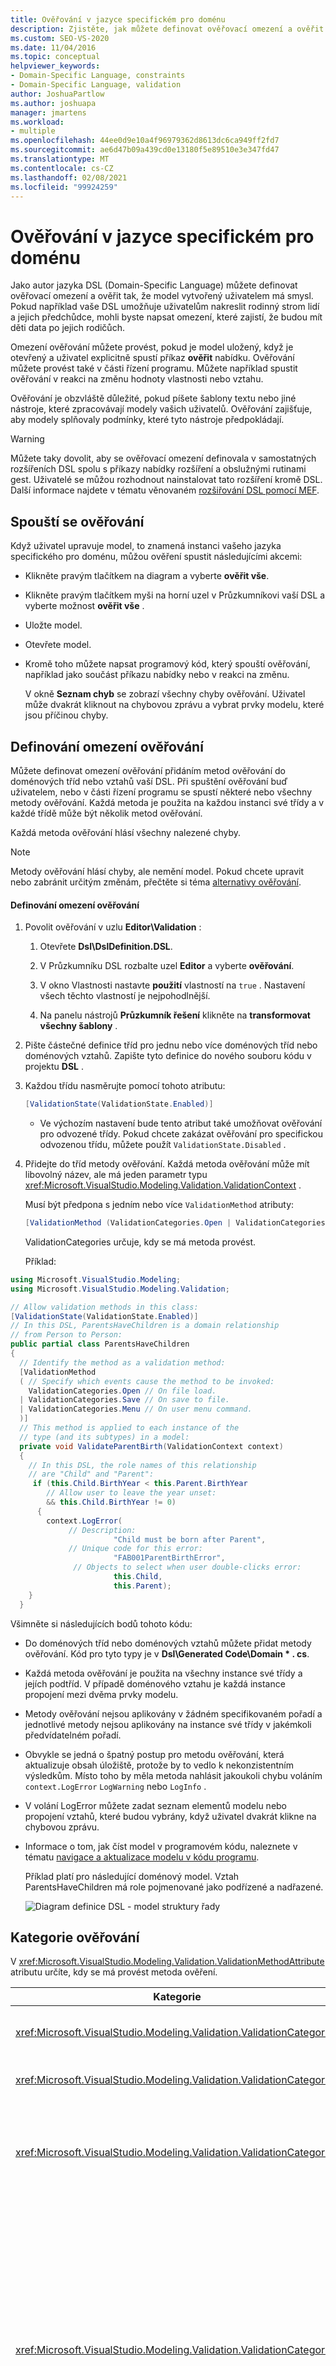 ```yaml
---
title: Ověřování v jazyce specifickém pro doménu
description: Zjistěte, jak můžete definovat ověřovací omezení a ověřit tak, že model vytvořený uživatelem má smysl.
ms.custom: SEO-VS-2020
ms.date: 11/04/2016
ms.topic: conceptual
helpviewer_keywords:
- Domain-Specific Language, constraints
- Domain-Specific Language, validation
author: JoshuaPartlow
ms.author: joshuapa
manager: jmartens
ms.workload:
- multiple
ms.openlocfilehash: 44ee0d9e10a4f96979362d8613dc6ca949ff2fd7
ms.sourcegitcommit: ae6d47b09a439cd0e13180f5e89510e3e347fd47
ms.translationtype: MT
ms.contentlocale: cs-CZ
ms.lasthandoff: 02/08/2021
ms.locfileid: "99924259"
---
```

# <a name="validation-in-a-domain-specific-language"></a>Ověřování v jazyce specifickém pro doménu
Jako autor jazyka DSL (Domain-Specific Language) můžete definovat ověřovací omezení a ověřit tak, že model vytvořený uživatelem má smysl. Pokud například vaše DSL umožňuje uživatelům nakreslit rodinný strom lidí a jejich předchůdce, mohli byste napsat omezení, které zajistí, že budou mít děti data po jejich rodičůch.

 Omezení ověřování můžete provést, pokud je model uložený, když je otevřený a uživatel explicitně spustí příkaz **ověřit** nabídku. Ověřování můžete provést také v části řízení programu. Můžete například spustit ověřování v reakci na změnu hodnoty vlastnosti nebo vztahu.

 Ověřování je obzvláště důležité, pokud píšete šablony textu nebo jiné nástroje, které zpracovávají modely vašich uživatelů. Ověřování zajišťuje, aby modely splňovaly podmínky, které tyto nástroje předpokládají.

> [!WARNING]
> Můžete taky dovolit, aby se ověřovací omezení definovala v samostatných rozšířeních DSL spolu s příkazy nabídky rozšíření a obslužnými rutinami gest. Uživatelé se můžou rozhodnout nainstalovat tato rozšíření kromě DSL. Další informace najdete v tématu věnovaném [rozšiřování DSL pomocí MEF](../modeling/extend-your-dsl-by-using-mef.md).

## <a name="running-validation"></a>Spouští se ověřování
 Když uživatel upravuje model, to znamená instanci vašeho jazyka specifického pro doménu, můžou ověření spustit následujícími akcemi:

- Klikněte pravým tlačítkem na diagram a vyberte **ověřit vše**.

- Klikněte pravým tlačítkem myši na horní uzel v Průzkumníkovi vaší DSL a vyberte možnost **ověřit vše** .

- Uložte model.

- Otevřete model.

- Kromě toho můžete napsat programový kód, který spouští ověřování, například jako součást příkazu nabídky nebo v reakci na změnu.

  V okně **Seznam chyb** se zobrazí všechny chyby ověřování. Uživatel může dvakrát kliknout na chybovou zprávu a vybrat prvky modelu, které jsou příčinou chyby.

## <a name="defining-validation-constraints"></a>Definování omezení ověřování
 Můžete definovat omezení ověřování přidáním metod ověřování do doménových tříd nebo vztahů vaší DSL. Při spuštění ověřování buď uživatelem, nebo v části řízení programu se spustí některé nebo všechny metody ověřování. Každá metoda je použita na každou instanci své třídy a v každé třídě může být několik metod ověřování.

 Každá metoda ověřování hlásí všechny nalezené chyby.

> [!NOTE]
> Metody ověřování hlásí chyby, ale nemění model. Pokud chcete upravit nebo zabránit určitým změnám, přečtěte si téma [alternativy ověřování](#alternatives).

#### <a name="to-define-a-validation-constraint"></a>Definování omezení ověřování

1. Povolit ověřování v uzlu **Editor\Validation** :

   1. Otevřete **Dsl\DslDefinition.DSL**.

   2. V Průzkumníku DSL rozbalte uzel **Editor** a vyberte **ověřování**.

   3. V okno Vlastnosti nastavte **použití**  vlastností na `true` . Nastavení všech těchto vlastností je nejpohodlnější.

   4. Na panelu nástrojů **Průzkumník řešení** klikněte na **transformovat všechny šablony** .

2. Pište částečné definice tříd pro jednu nebo více doménových tříd nebo doménových vztahů. Zapište tyto definice do nového souboru kódu v projektu **DSL** .

3. Každou třídu nasměrujte pomocí tohoto atributu:

   ```csharp
   [ValidationState(ValidationState.Enabled)]
   ```

   - Ve výchozím nastavení bude tento atribut také umožňovat ověřování pro odvozené třídy. Pokud chcete zakázat ověřování pro specifickou odvozenou třídu, můžete použít `ValidationState.Disabled` .

4. Přidejte do tříd metody ověřování. Každá metoda ověřování může mít libovolný název, ale má jeden parametr typu <xref:Microsoft.VisualStudio.Modeling.Validation.ValidationContext> .

    Musí být předpona s jedním nebo více `ValidationMethod` atributy:

   ```csharp
   [ValidationMethod (ValidationCategories.Open | ValidationCategories.Save | ValidationCategories.Menu ) ]
   ```

    ValidationCategories určuje, kdy se má metoda provést.

   Příklad:

```csharp
using Microsoft.VisualStudio.Modeling;
using Microsoft.VisualStudio.Modeling.Validation;

// Allow validation methods in this class:
[ValidationState(ValidationState.Enabled)]
// In this DSL, ParentsHaveChildren is a domain relationship
// from Person to Person:
public partial class ParentsHaveChildren
{
  // Identify the method as a validation method:
  [ValidationMethod
  ( // Specify which events cause the method to be invoked:
    ValidationCategories.Open // On file load.
  | ValidationCategories.Save // On save to file.
  | ValidationCategories.Menu // On user menu command.
  )]
  // This method is applied to each instance of the
  // type (and its subtypes) in a model:
  private void ValidateParentBirth(ValidationContext context)
  {
    // In this DSL, the role names of this relationship
    // are "Child" and "Parent":
     if (this.Child.BirthYear < this.Parent.BirthYear
        // Allow user to leave the year unset:
        && this.Child.BirthYear != 0)
      {
        context.LogError(
             // Description:
                       "Child must be born after Parent",
             // Unique code for this error:
                       "FAB001ParentBirthError",
              // Objects to select when user double-clicks error:
                       this.Child,
                       this.Parent);
    }
  }
```

 Všimněte si následujících bodů tohoto kódu:

- Do doménových tříd nebo doménových vztahů můžete přidat metody ověřování. Kód pro tyto typy je v **Dsl\Generated Code\Domain \* . cs**.

- Každá metoda ověřování je použita na všechny instance své třídy a jejích podtříd. V případě doménového vztahu je každá instance propojení mezi dvěma prvky modelu.

- Metody ověřování nejsou aplikovány v žádném specifikovaném pořadí a jednotlivé metody nejsou aplikovány na instance své třídy v jakémkoli předvídatelném pořadí.

- Obvykle se jedná o špatný postup pro metodu ověřování, která aktualizuje obsah úložiště, protože by to vedlo k nekonzistentním výsledkům. Místo toho by měla metoda nahlásit jakoukoli chybu voláním `context.LogError` `LogWarning` nebo `LogInfo` .

- V volání LogError můžete zadat seznam elementů modelu nebo propojení vztahů, které budou vybrány, když uživatel dvakrát klikne na chybovou zprávu.

- Informace o tom, jak číst model v programovém kódu, naleznete v tématu [navigace a aktualizace modelu v kódu programu](../modeling/navigating-and-updating-a-model-in-program-code.md).

  Příklad platí pro následující doménový model. Vztah ParentsHaveChildren má role pojmenované jako podřízené a nadřazené.

  ![Diagram definice DSL &#45; model struktury řady](../modeling/media/familyt_person.png)

## <a name="validation-categories"></a>Kategorie ověřování
 V <xref:Microsoft.VisualStudio.Modeling.Validation.ValidationMethodAttribute> atributu určíte, kdy se má provést metoda ověření.

|Kategorie|Spuštění|
|-|-|
|<xref:Microsoft.VisualStudio.Modeling.Validation.ValidationCategories>|Když uživatel vyvolá příkaz pro ověření nabídky.|
|<xref:Microsoft.VisualStudio.Modeling.Validation.ValidationCategories>|Při otevření souboru modelu.|
|<xref:Microsoft.VisualStudio.Modeling.Validation.ValidationCategories>|Při uložení souboru. Pokud dojde k chybám ověření, uživateli bude dána možnost zrušit operaci uložení.|
|<xref:Microsoft.VisualStudio.Modeling.Validation.ValidationCategories>|Při uložení souboru. Pokud v této kategorii dojde k chybám, uživateli se zobrazí upozornění, že nemusí být možné soubor znovu otevřít.<br /><br /> Tuto kategorii použijte k ověřování metod, které testuje duplicitní názvy nebo ID, nebo jiné podmínky, které mohou způsobit chyby při načítání.|
|<xref:Microsoft.VisualStudio.Modeling.Validation.ValidationCategories>|Když je volána metoda ValidateCustom. Ověření v této kategorii lze vyvolat pouze z kódu programu.<br /><br /> Další informace najdete v tématu [vlastní kategorie ověření](#custom).|

## <a name="where-to-place-validation-methods"></a>Kam umístit metody ověřování
 Stejný účinek lze často dosáhnout umístěním metody ověřování na jiný typ. Například můžete přidat metodu do třídy Person namísto vztahu ParentsHaveChildren a nechat ji iterovat prostřednictvím odkazů:

```
[ValidationState(ValidationState.Enabled)]
public partial class Person
{[ValidationMethod
 ( ValidationCategories.Open
 | ValidationCategories.Save
 | ValidationCategories.Menu
 )
]
  private void ValidateParentBirth(ValidationContext context)
  {
    // Iterate through ParentHasChildren links:
    foreach (Person parent in this.Parents)
    {
        if (this.BirthYear <= parent.BirthYear)
        { ...
```

 **Agregace omezení ověřování.** Chcete-li použít ověřování v předvídatelném pořadí, definujte jedinou metodu ověření pro třídu Owner, například kořenový prvek modelu. Tato technika také umožňuje agregovat více zpráv o chybách do jedné zprávy.

 Nevýhodami je, že kombinovaná metoda je méně jednoduchá ke správě a že všechny omezení musí mít stejnou hodnotu `ValidationCategories` . Proto doporučujeme, abyste každé omezení zachovali v samostatné metodě, pokud je to možné.

 **Předávání hodnot v mezipaměti kontextu.** Kontextový parametr obsahuje slovník, do kterého lze umístit libovolné hodnoty. Slovník přetrvává po dobu životnosti běhu ověřování. Konkrétní metoda ověřování může například v kontextu zachovat počet chyb a použít ho k tomu, abyste zabránili zahlcení okna chyb opakovanými zprávami. Příklad:

```csharp
List<ParentsHaveChildren> erroneousLinks;
if (!context.TryGetCacheValue("erroneousLinks", out erroneousLinks))
erroneousLinks = new List<ParentsHaveChildren>();
erroneousLinks.Add(this);
context.SetCacheValue("erroneousLinks", erroneousLinks);
if (erroneousLinks.Count < 5) { context.LogError( ... ); }
```

## <a name="validation-of-multiplicities"></a>Ověřování násobnosti
 Metody ověřování pro kontrolu minimální násobnosti jsou automaticky generovány pro vaši DSL. Kód je zapsán do **Dsl\Generated Code\MultiplicityValidation.cs**. Tyto metody se projeví, když povolíte ověřování v uzlu **Editor\Validation** v Průzkumníku DSL.

 Pokud nastavíte násobnost role relace domény na hodnotu 1.. * nebo 1.. 1, ale uživatel nevytvoří odkaz na tento vztah, zobrazí se chybová zpráva ověření.

 Například pokud vaše DSL má třídy Person a město a vztah PersonLivesInTown s relací **1.. \\** * v roli města se zobrazí chybová zpráva pro každou osobu, která nemá žádnou město.

## <a name="running-validation-from-program-code"></a>Spuštění ověřování z kódu programu
 Ověřování můžete spustit přístupem k ValidationController nebo jeho vytvořením. Chcete-li, aby se chyby zobrazily uživateli v okně chyby, použijte ValidationController, který je připojen k DocData vašeho diagramu. Například pokud píšete příkaz nabídky, `CurrentDocData.ValidationController` je k dispozici ve třídě sady příkazů:

```csharp
using Microsoft.VisualStudio.Modeling;
using Microsoft.VisualStudio.Modeling.Validation;
using Microsoft.VisualStudio.Modeling.Shell;
...
partial class MyLanguageCommandSet
{
  private void OnMenuMyContextMenuCommand(object sender, EventArgs e)
  {
   ValidationController controller = this.CurrentDocData.ValidationController;
...
```

 Další informace najdete v tématu [Postup: Přidání příkazu do místní nabídky](../modeling/how-to-add-a-command-to-the-shortcut-menu.md).

 Můžete také vytvořit samostatný kontroler ověřování a chyby spravovat sami. Příklad:

```csharp
using Microsoft.VisualStudio.Modeling;
using Microsoft.VisualStudio.Modeling.Validation;
using Microsoft.VisualStudio.Modeling.Shell;
...
Store store = ...;
VsValidationController validator = new VsValidationController(s);
// Validate all elements in the Store:
if (!validator.Validate(store, ValidationCategories.Save))
{
  // Deal with errors:
  foreach (ValidationMessage message in validator.ValidationMessages) { ... }
}
```

## <a name="running-validation-when-a-change-occurs"></a>Spuštění ověřování, když dojde ke změně
 Pokud se chcete ujistit, že uživatel bude upozorněn okamžitě, pokud je model neplatný, můžete definovat událost úložiště, která spouští ověřování. Další informace o událostech úložiště najdete v tématu [obslužné rutiny událostí rozšiřují změny mimo model](../modeling/event-handlers-propagate-changes-outside-the-model.md).

 Kromě ověřovacího kódu přidejte do projektu **DslPackage** vlastní soubor kódu s podobným obsahem jako v následujícím příkladu. Tento kód používá `ValidationController` , který je připojen k dokumentu. Tento kontroler zobrazuje chyby ověřování v seznamu chyb sady Visual Studio.

```csharp
using System;
using System.Linq;
using Microsoft.VisualStudio.Modeling;
using Microsoft.VisualStudio.Modeling.Validation;
namespace Company.FamilyTree
{
  partial class FamilyTreeDocData // Change name to your DocData.
  {
    // Register the store event handler:
    protected override void OnDocumentLoaded()
    {
      base.OnDocumentLoaded();
      DomainClassInfo observedLinkInfo = this.Store.DomainDataDirectory
         .FindDomainClass(typeof(ParentsHaveChildren));
      DomainClassInfo observedClassInfo = this.Store.DomainDataDirectory
         .FindDomainClass(typeof(Person));
      EventManagerDirectory events = this.Store.EventManagerDirectory;
      events.ElementAdded
         .Add(observedLinkInfo, new EventHandler<ElementAddedEventArgs>(ParentLinkAddedHandler));
      events.ElementDeleted.Add(observedLinkInfo, new EventHandler<ElementDeletedEventArgs>(ParentLinkDeletedHandler));
      events.ElementPropertyChanged.Add(observedClassInfo, new EventHandler<ElementPropertyChangedEventArgs>(BirthDateChangedHandler));
    }
    // Handler will be called after transaction that creates a link:
    private void ParentLinkAddedHandler(object sender,
                                ElementAddedEventArgs e)
    {
      this.ValidationController.Validate(e.ModelElement,
           ValidationCategories.Save);
    }
    // Called when a link is deleted:
    private void ParentLinkDeletedHandler(object sender,
                                ElementDeletedEventArgs e)
    {
      // Don't apply validation to a deleted item!
      // - Validate store to refresh the error list.
      this.ValidationController.Validate(this.Store,
           ValidationCategories.Save);
    }
    // Called when any property of a Person element changes:
    private void BirthDateChangedHandler(object sender,
                      ElementPropertyChangedEventArgs e)
    {
      Person person = e.ModelElement as Person;
      // Not interested in changes in other properties:
      if (e.DomainProperty.Id != Person.BirthYearDomainPropertyId)
          return;

      // Validate all parent links to and from the person:
      this.ValidationController.Validate(
        ParentsHaveChildren.GetLinksToParents(person)
        .Concat(ParentsHaveChildren.GetLinksToChildren(person))
        , ValidationCategories.Save);
    }
  }
}
```

 Obslužné rutiny jsou také volány po operaci zpět nebo znovu, které ovlivňují odkazy nebo prvky.

## <a name="custom-validation-categories"></a><a name="custom"></a> Vlastní kategorie ověřování
 Kromě standardních kategorií ověřování, jako je například nabídka a otevřít, můžete definovat vlastní kategorie. Tyto kategorie můžete vyvolat z programového kódu. Uživatel je nemůže vyvolat přímo.

 Typickým použitím vlastních kategorií je definování kategorie, která testuje, zda model splňuje podmínky pro konkrétní nástroj.

 Chcete-li přidat metodu ověřování do konkrétní kategorie, použijte ji jako předponu atributu:

```csharp
[ValidationMethod(CustomCategory = "PreconditionsForGeneratePartsList")]
[ValidationMethod(ValidationCategory.Menu)]
private void TestForCircularLinks(ValidationContext context)
{...}
```

> [!NOTE]
> Můžete vytvořit předponu metody s libovolným počtem `[ValidationMethod()]` atributů, kolik chcete. Můžete přidat metodu do vlastních i standardních kategorií.

 Postup při volání vlastního ověření:

```csharp

// Invoke all validation methods in a custom category:
validationController.ValidateCustom
  (store, // or a list of model elements
   "PreconditionsForGeneratePartsList");
```

## <a name="alternatives-to-validation"></a><a name="alternatives"></a> Alternativy k ověřování
 Omezení ověřování hlásí chyby, ale nemění model. Pokud místo toho chcete zabránit tomu, aby se model stal neplatným, můžete použít jiné techniky.

 Tyto techniky se ale nedoporučují. Je obvykle lepší umožnit uživateli rozhodnout, jak opravit neplatný model.

 **Úpravou změny obnovte platnost modelu.** Pokud uživatel například nastaví vlastnost nad povolené maximum, mohli byste obnovit vlastnost na maximální hodnotu. Uděláte to tak, že definujete pravidlo. Další informace najdete v tématu [pravidla šířící změny v modelu](../modeling/rules-propagate-changes-within-the-model.md).

 **Pokud se pokusíte o neplatnou změnu, vraťte transakci zpět.** Můžete také definovat pravidlo pro tento účel, ale v některých případech je možné přepsat obslužnou rutinu vlastnosti **OnValueChanging ()** nebo přepsat metodu, například chcete-li `OnDeleted().` vrátit transakci, použijte `this.Store.TransactionManager.CurrentTransaction.Rollback().` Další informace v tématu [obslužné rutiny změny hodnoty vlastnosti domény](../modeling/domain-property-value-change-handlers.md).

> [!WARNING]
> Ujistěte se, že uživatel ví, že změna byla upravena nebo vrácena zpět. Například použijte `System.Windows.Forms.MessageBox.Show("message").`

## <a name="see-also"></a>Viz také

- [Navigace v modelu a aktualizace modelu v kódu programu](../modeling/navigating-and-updating-a-model-in-program-code.md)
- [Obslužné rutiny události šířící změny mimo model](../modeling/event-handlers-propagate-changes-outside-the-model.md)
